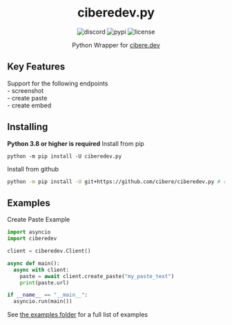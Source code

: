 <h1 align="center">ciberedev.py</h1>
<p align="center">
<img src="https://discord.com/api/guilds/986344051110473769/embed.png" target="https://discord.gg/pP4mKKbRvk" alt="discord">
<img src="https://img.shields.io/pypi/v/ciberedev.py.svg" target="https://pypi.org/project/ciberedev.py/" alt="pypi">
<img src="https://img.shields.io/github/license/cibere/ciberedev.py" target="https://github.com/cibere/ciberedev.py/blob/main/LICENSE" alt="license">
</p>
<p align="center">Python Wrapper for <a href="https://www.cibere.dev">cibere.dev</a></p>

<h2>Key Features</h2>
Support for the following endpoints<br>
- screenshot<br>
- create paste<br>
- create embed<br>

<h2>Installing</h2>
<span style="font-weight: bold;">Python 3.8 or higher is required</span>
Install from pip

```
python -m pip install -U ciberedev.py
```

Install from github

```bash
python -m pip install -U git+https://github.com/cibere/ciberedev.py # requires git to be installed
```

<h2>Examples</h2>
Create Paste Example

```py
import asyncio
import ciberedev

client = ciberedev.Client()

async def main():
  async with client:
    paste = await client.create_paste("my_paste_text")
    print(paste.url)

if __name__ == "__main__":
  asyncio.run(main())
```

See <a href="https://github.com/cibere/ciberedev.py/tree/main/examples">the examples folder</a> for a full list of examples
